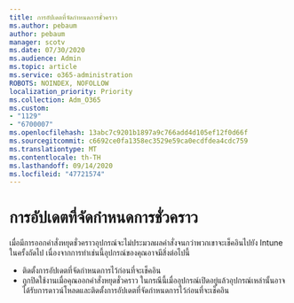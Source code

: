 ```yaml
---
title: การอัปเดตที่จัดกำหนดการชั่วคราว
ms.author: pebaum
author: pebaum
manager: scotv
ms.date: 07/30/2020
ms.audience: Admin
ms.topic: article
ms.service: o365-administration
ROBOTS: NOINDEX, NOFOLLOW
localization_priority: Priority
ms.collection: Adm_O365
ms.custom:
- "1129"
- "6700007"
ms.openlocfilehash: 13abc7c9201b1897a9c766add4d105ef12f0d66f
ms.sourcegitcommit: c6692ce0fa1358ec3529e59ca0ecdfdea4cdc759
ms.translationtype: MT
ms.contentlocale: th-TH
ms.lasthandoff: 09/14/2020
ms.locfileid: "47721574"
---
```

# <a name="pausing-scheduled-updates"></a>การอัปเดตที่จัดกำหนดการชั่วคราว

เมื่อมีการออกคำสั่งหยุดชั่วคราวอุปกรณ์จะไม่ประมวลผลคำสั่งจนกว่าพวกเขาจะเช็คอินไปยัง Intune ในครั้งถัดไป เนื่องจากการทำเช่นนี้อุปกรณ์ของคุณอาจมีสิ่งต่อไปนี้

- ติดตั้งการอัปเดตที่จัดกำหนดการไว้ก่อนที่จะเช็คอิน
- ถูกปิดใช้งานเมื่อคุณออกคำสั่งหยุดชั่วคราว ในกรณีนี้เมื่ออุปกรณ์เปิดอยู่แล้วอุปกรณ์เหล่านั้นอาจได้รับการดาวน์โหลดและติดตั้งการอัปเดตที่จัดกำหนดการไว้ก่อนที่จะเช็คอิน